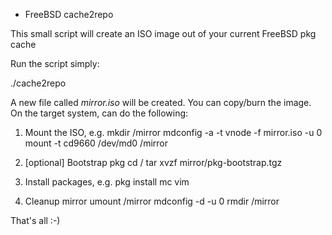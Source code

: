 * FreeBSD cache2repo

This small script will create an ISO image out of your current FreeBSD pkg cache

Run the script simply:

./cache2repo

A new file called *mirror.iso* will be created. You can copy/burn the image.
On the target system, can do the following:

  1) Mount the ISO, e.g.
        mkdir /mirror
        mdconfig -a -t vnode -f mirror.iso -u 0
        mount -t cd9660 /dev/md0 /mirror

  2) [optional] Bootstrap pkg
        cd /
        tar xvzf mirror/pkg-bootstrap.tgz

  3) Install packages, e.g.
        pkg install mc vim

  4) Cleanup mirror
        umount /mirror
        mdconfig -d -u 0
        rmdir /mirror

That's all :-)
